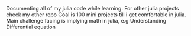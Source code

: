 Documenting all of my julia code while learning.
For other julia projects check my other repo 
Goal is 100 mini projects till i get comfortable in julia.
Main challenge facing is implying math in julia, e.g Understanding Differential equation
